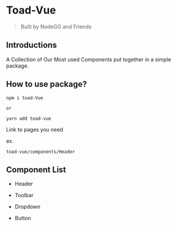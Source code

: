 # Toad-Vue
> Built by NodeGG and Friends

## Introductions
A Collection of Our Most used Components put together in a simple package.


## How to use package?
```
npm i toad-Vue

or

yarn add toad-vue
```

Link to pages you need

ex.
```
toad-vue/components/Header
```

## Component List

- Header

- Toolbar

- Dropdown

- Button
